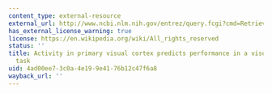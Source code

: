 ```yaml
---
content_type: external-resource
external_url: http://www.ncbi.nlm.nih.gov/entrez/query.fcgi?cmd=Retrieve&db=PubMed&dopt=Citation&list_uids=10966626
has_external_license_warning: true
license: https://en.wikipedia.org/wiki/All_rights_reserved
status: ''
title: Activity in primary visual cortex predicts performance in a visual detection
  task
uid: 4ad00ee7-3c0a-4e19-9e41-76b12c47f6a8
wayback_url: ''
---
```

